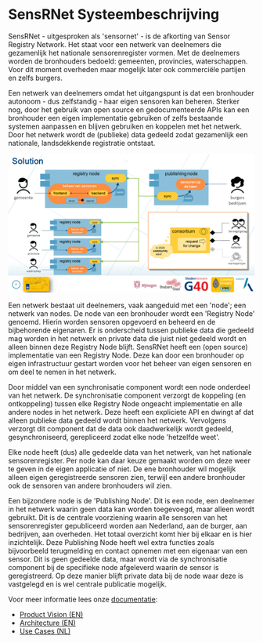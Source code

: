 # SensRNet Systeembeschrijving

SensRNet - uitgesproken als 'sensornet' - is de afkorting van Sensor Registry Network.
Het staat voor een netwerk van deelnemers die gezamenlijk het nationale sensorenregister vormen.
Met de deelnemers worden de bronhouders bedoeld: gemeenten, provincies, waterschappen.
Voor dit moment overheden maar mogelijk later ook commerciële partijen en zelfs burgers.

Een netwerk van deelnemers omdat het uitgangspunt is dat een bronhouder autonoom - dus zelfstandig - haar eigen sensoren kan beheren. 
Sterker nog, door het gebruik van open source en gedocumenteerde APIs kan een bronhouder een eigen implementatie gebruiken of zelfs bestaande systemen aanpassen en blijven gebruiken en koppelen met het netwerk.
Door het netwerk wordt de (publieke) data gedeeld zodat gezamenlijk een nationale, landsdekkende registratie ontstaat.

![Solution](../images/SensRNet-Solution.png)

Een netwerk bestaat uit deelnemers, vaak aangeduid met een 'node'; een netwerk van nodes.
De node van een bronhouder wordt een 'Registry Node' genoemd.
Hierin worden sensoren opgevoerd en beheerd en de bijbehorende eigenaren.
Er is onderscheid tussen publieke data die gedeeld mag worden in het netwerk en private data die juist niet gedeeld wordt en alleen binnen deze Registry Node blijft.
SensRNet heeft een (open source) implementatie van een Registry Node.
Deze kan door een bronhouder op eigen infrastructuur gestart worden voor het beheer van eigen sensoren en om deel te nemen in het netwerk.

Door middel van een synchronisatie component wordt een node onderdeel van het netwerk. 
De synchronisatie component verzorgt de koppeling (en ontkoppeling) tussen elke Registry Node ongeacht implementatie en alle andere nodes in het netwerk.
Deze heeft een expliciete API en dwingt af dat alleen publieke data gedeeld wordt binnen het netwerk.
Vervolgens verzorgt dit component dat de data ook daadwerkelijk wordt gedeeld, gesynchroniseerd, gerepliceerd zodat elke node 'hetzelfde weet'.

Elke node heeft (dus) alle gedeelde data van het netwerk, van het nationale sensorenregister.
Per node kan daar keuze gemaakt worden om deze weer te geven in de eigen applicatie of niet.
De ene bronhouder wil mogelijk alleen eigen geregistreerde sensoren zien, terwijl een andere bronhouder ook de sensoren van andere bronhouders wil zien.

Een bijzondere node is de 'Publishing Node'.
Dit is een node, een deelnemer in het netwerk waarin geen data kan worden toegevoegd, maar alleen wordt gebruikt.
Dit is de centrale voorziening waarin alle sensoren van het sensorenregister gepubliceerd worden aan Nederland, aan de burger, aan bedrijven, aan overheden.
Het totaal overzicht komt hier bij elkaar en is hier inzichtelijk.
Deze Publishing Node heeft wel extra functies zoals bijvoorbeeld terugmelding en contact opnemen met een eigenaar van een sensor.
Dit is geen gedeelde data, maar wordt via de synchronisatie component bij de specifieke node afgeleverd waarin de sensor is geregistreerd.
Op deze manier blijft private data bij de node waar deze is vastgelegd en is wel centrale publicatie mogelijk.

Voor meer informatie lees onze [documentatie](https://github.com/kadaster-labs/sensrnet-home):

- [Product Vision (EN)](ProductVision.md)
- [Architecture (EN)](Architecture.md)
- [Use Cases (NL)](UseCasesNL.md)
